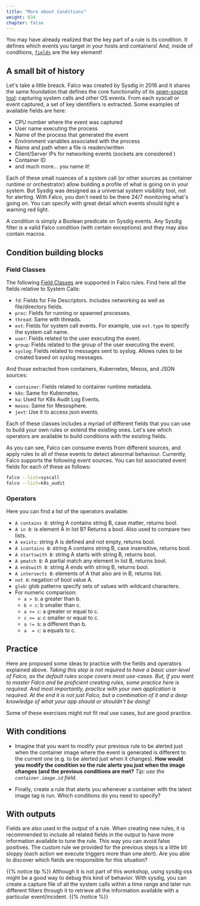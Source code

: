 ```yaml
---
title: "More about Conditions"
weight: 034
chapter: false
---
```


<!-- 
guys, this step should be the central part of this workshop
I do not know a lot about Falco but I can tell that being able to know which fields are available
and, from there, use them in conditions to create useful rules is the final step we want to achieve!

we need to think of some real examples and a procedure to analyce a particular app and define rules
based on its behaviour. I am open to suggestions here. Right now this is going to be the final version
before we release it, but I am open to resume this and improve this step.

Please share any feedback or ideas you might have! -> pablo.lopezzaldivar@sysdig.com
 -->
You may have already realized that the key part of a rule is its condition. It defines which events you target in your hosts and containers! And, inside of conditions, [`fields`](https://falco.org/docs/rules/supported-fields/) are the key element!

## A small bit of history

Let's take a little breack. Falco was created by Sysdig in 2016 and it shares the same foundation that defines the core functionality of its [open-source tool](https://github.com/draios/sysdig): capturing system calls and other OS events. From each syscall or event captured, a set of key identifiers is extracted. Some examples of available fields are here:

- CPU number where the event was captured
- User name executing the process
- Name of the process that generated the event
- Environment variables associated with the process
- Name and path when a file is readen/written
- Client/Server IPs for networking events (sockets are considered )
- Container ID
- and much more... you name it!

Each of these small nuances of a system call (or other sources as container runtime or orchestrator) allow building a profile of what is going on in your system. But Sysdig was designed as a universal system visibility tool, not for alerting. With Falco, you don't need to be there 24/7 monitoring what's going on. You can specify with great detail which events should light a warning red light.

A condition is simply a Boolean predicate on Sysdig events. Any Sysdig filter is a valid Falco condition (with certain exceptions) and they may also contain macros.

## Condition building blocks

### Field Classes

The following [Field Classes](https://falco.org/docs/rules/supported-fields/) are supported in Falco rules. Find here all the fields relative to System Calls:

  - `fd`: Fields for File Descriptors. Includes networking as well as file/directory fields.
  - `proc`: Fields for running or spawned processes.
  - `thread`: Same with threads.
  - `evt`: Fields for system call events. For example, use `evt.type` to specify the system call name.
  - `user`: Fields related to the user executing the event.
  - `group`: Fields related to the group of the user executing the event.
  - `syslog`: Fields related to messages sent to syslog. Allows rules to be created based on syslog messages.
  
  <!--
   - `span`: 
  - `evtin`:
  - `fdlist`:
   -->


And those extracted from containers, Kubernetes, Mesos, and JSON sources:

  - `container`: Fields related to container runtime metadata.
  - `k8s`: Same for Kubernetes.
  - `ka`: Used for K8s Audit Log Events.
  - `mesos`: Same for Mesosphere.
  - `jevt`: Use it to access json events. 

Each of these classes includes a myriad of different fields that you can use to build your own rules or extend the existing ones. Let's see which operators are available to build conditions with the existing fields.

As you can see, Falco can consume events from different sources, and apply rules to all of these events to detect abnormal behaviour. Currently, Falco supports the following event sources. You can list associated event fields for each of these as follows:

```bash
falco --list=syscall
falco --list=k8s_audit
```

### Operators

Here you can find a list of the operators available:

- `A contains B`: string A contains string B, case matter, returns bool.
- `A in B`: is element A in list B? Returns a bool. Also used to compare two lists.
- `A exists`: string A is defined and not empty, returns bool.
- `A icontains B`: string A contains string B, case insensitive, returns bool.
- `A startswith B`: string A starts with string B, returns bool.
- `A pmatch B`: A partial match any element in list B, returns bool.
- `A endswith B`: string A ends with string B, returns bool.
- `A intersects B`: elements of A that also are in B, returns list.
- `not A`: negation of bool value A.
- `glob`: glob patterns specify sets of values with wildcard characters.
- For numeric comparison: 
  - `a > b`: a greater than b.
  - `b < c`: b smaller than c.
  - `a >= c`: a greater or equal to c.
  - `c <= a`: c smaller or equal to c.
  - `a != b`: a different than b.
  - `a  = c`: a equals to c.


## Practice

Here are proposed some ideas to practice with the fields and operators explained above. *Taking this step is not required to have a basic user-level of Falco, as the default rules scope covers most use-cases. But, if you want to master Falco and be proficient creating rules, some practice here is required. And most importantly, practice with your own application is required. At the end it is not just Falco, but a combination of it and a deep knowledge of what your app should or shouldn't be doing!*

Some of these exercises might not fit real use cases, but are good practice. 

## With conditions

- Imagine that you want to modify your previous rule to be alerted just when the container image where the event is generated is different to the current one (e.g. to be alerted just when it changes). **How would you modify the condition so the rule alerts you just when the image changes (and the previous conditions are met?** *Tip: use the `container.image.id` field.*

- Finally, create a rule that alerts you whenever a container with the latest image tag is run. Which conditions do you need to specify? 

## With outputs
Fields are also used in the output of a rule. When creating new rules, it is recommended to include all related fields in the output to have more information available to tune the rule. This way you can avoid false positives. The custom rule we provided for the previous steps is a little bit sloppy (each action we execute triggers more than one alert). Are you able to discover which fields are responsible for this situation? 

{{% notice tip %}}
Although it is not part of this workshop, using sysdig oss might be a good way to debug this kind of behavior. With sysdig, you can create a capture file of all the system calls within a time range and later run different filters through it to retrieve all the information available with a particular event/incident.
{{% /notice %}}




<!-- and container.image.id != <current_id> -->
<!-- not time to develop this part, but some examples with real practice are required in order to make this a real workshop... -->

<!-- ## Other Best Practices

To allow for grouping rules by event type, which improves performance, Falco prefers rule conditions that have at least one `evt.type=` operator, at the beginning of the condition, before any negative operators (i.e. `not` or `!=`).

Rules may need to contain special characters like (, spaces, etc. For example, you may need to look for a proc.name of (`systemd`), including the surrounding parentheses. Use double quotes like: `proc.name="(systemd)"`

When including items in lists, ensure that the double quotes are not interpreted from your YAML file by surrounding the quoted string with single quotes:

```
- list: systemd_procs
  items: [systemd, '"(systemd)"']
``` -->